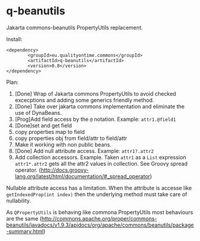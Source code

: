 # q-beanutils
Jakarta commons-beanutils PropertyUtils replacement.

Install:

	<dependency>
			<groupId>eu.qualityontime.commons</groupId>
			<artifactId>q-beanutils</artifactId>
			<version>0.8</version>
	</dependency>

Plan:

1. [Done] Wrap of Jakarta commons PropertyUtils to avoid checked excecptions and adding some generics friendly method.
2. [Done] Take over jakarta commons implementation and eliminate the use of DynaBeans.
3. [Prog]Add field access by the `@` notation. Example: `attr1.@field1`
  1. [Done]set and get field
  2. copy properties map to field
  3. copy properties obj from field/attr to field/attr
4. Make it working with non public beans.
5. [Done] Add null attribute access. Example: `attr1?.attr2`
6. Add collection accessors. Example. Taken `attr1` as a `List` expression `attr1*.attr2` gets all the attr2 values in collection. See Groovy spread operator. (http://docs.groovy-lang.org/latest/html/documentation/#_spread_operator)

Nullable attribute access has a limitation. 
When the attribute is accesse like `getIndexedProp(int index)` then the underlying method must take care of nullability.

As `QPropertyUtils` is behaving like commona PropertyUtils most behaviours are the same (http://commons.apache.org/proper/commons-beanutils/javadocs/v1.9.3/apidocs/org/apache/commons/beanutils/package-summary.html)

